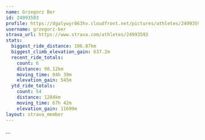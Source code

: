 ```yaml
---
name: Grzegorz Ber
id: 24993593
profile: https://dgalywyr863hv.cloudfront.net/pictures/athletes/24993593/7453165/11/large.jpg
username: grzegorz-ber
strava_url: https://www.strava.com/athletes/24993593
stats:
  biggest_ride_distance: 106.87km
  biggest_climb_elevation_gain: 637.2m
  recent_ride_totals:
    count: 6
    distance: 98.12km
    moving_time: 04h 39m
    elevation_gain: 545m
  ytd_ride_totals:
    count: 54
    distance: 1284km
    moving_time: 67h 42m
    elevation_gain: 11699m
layout: strava_member
--- 
```

...
